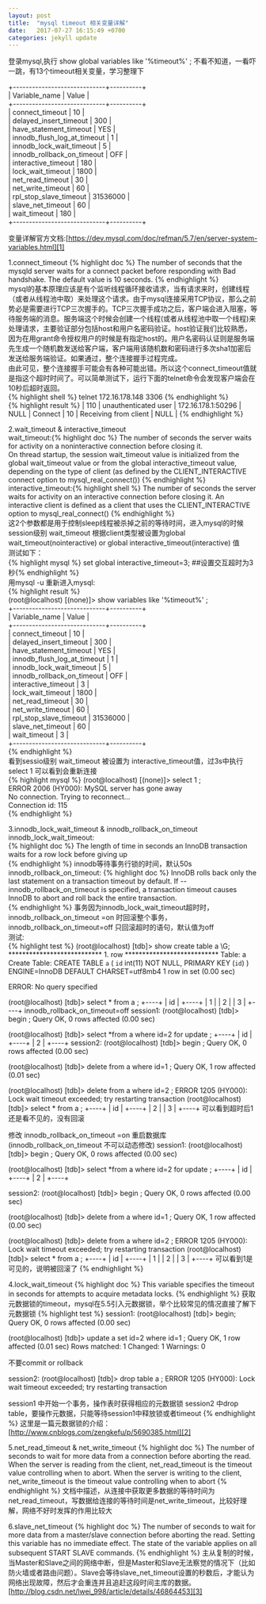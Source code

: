 ```yaml
---
layout: post
title:  "mysql timeout 相关变量详解"
date:   2017-07-27 16:15:49 +0700
categories: jekyll update
---
```

登录mysql,执行 show global variables like '%timeout%' ; 不看不知道，一看吓一跳，有13个timeout相关变量，学习整理下          

    
+-----------------------------+----------+      
| Variable_name               | Value    |     
+-----------------------------+----------+     
| connect_timeout             | 10       |    
| delayed_insert_timeout      | 300      |    
| have_statement_timeout      | YES      |    
| innodb_flush_log_at_timeout | 1        |    
| innodb_lock_wait_timeout    | 5        |     
| innodb_rollback_on_timeout  | OFF      |    
| interactive_timeout         | 180      |    
| lock_wait_timeout           | 1800     |     
| net_read_timeout            | 30       |    
| net_write_timeout           | 60       |    
| rpl_stop_slave_timeout      | 31536000 |     
| slave_net_timeout           | 60       |    
| wait_timeout                | 180      |         
+-----------------------------+----------+         
    
    
变量详解官方文档:[https://dev.mysql.com/doc/refman/5.7/en/server-system-variables.html][1] 
  
1.connect_timeout 
{% highlight doc %}
The number of seconds that the mysqld server waits for a connect packet before responding with Bad handshake. The default value is 10 seconds.
{% endhighlight %}    
mysql的基本原理应该是有个监听线程循环接收请求，当有请求来时，创建线程（或者从线程池中取）来处理这个请求。由于mysql连接采用TCP协议，那么之前势必是需要进行TCP三次握手的。TCP三次握手成功之后，客户端会进入阻塞，等待服务端的消息。服务端这个时候会创建一个线程(或者从线程池中取一个线程)来处理请求，主要验证部分包括host和用户名密码验证。host验证我们比较熟悉，因为在用grant命令授权用户的时候是有指定host的。用户名密码认证则是服务端先生成一个随机数发送给客户端，客户端用该随机数和密码进行多次sha1加密后发送给服务端验证。如果通过，整个连接握手过程完成。    
由此可见，整个连接握手可能会有各种可能出错。所以这个connect_timeout值就是指这个超时时间了。可以简单测试下，运行下面的telnet命令会发现客户端会在10秒后超时返回。   
{% highlight shell %}
telnet 172.16.178.148 3306 
{% endhighlight %}    
{% highlight result %}
| 110 | unauthenticated user | 172.16.178.1:50296 | NULL | Connect |   10 | Receiving from client | NULL             | 
{% endhighlight %}    

  
2.wait_timeout & interactive_timeout  
wait_timeout:{% highlight doc %}
The number of seconds the server waits for activity on a noninteractive connection before closing it.  
On thread startup, the session wait_timeout value is initialized from the global wait_timeout value or from the global interactive_timeout value, depending on the type of client (as defined by the CLIENT_INTERACTIVE connect option to mysql_real_connect())
{% endhighlight %}
interactive_timeout:{% highlight shell %} 
The number of seconds the server waits for activity on an interactive connection before closing it. An interactive client is defined as a client that uses the CLIENT_INTERACTIVE option to mysql_real_connect()
{% endhighlight %}  
这2个参数都是用于控制sleep线程被杀掉之前的等待时间，进入mysql的时候session级别 wait_timeout 根据client类型被设置为global wait_timeout(nointeractive) or global interactive_timeout(interactive) 值  
测试如下：  
{% highlight mysql %} set global interactive_timeout=3; ##设置交互超时为3秒{% endhighlight %}  
用mysql -u 重新进入mysql:  
{% highlight result %}  
(root@localhost) [(none)]> show variables like '%timeout%' ;  
+-----------------------------+----------+  
| Variable_name               | Value    |  
+-----------------------------+----------+  
| connect_timeout             | 10       |  
| delayed_insert_timeout      | 300      |  
| have_statement_timeout      | YES      |  
| innodb_flush_log_at_timeout | 1        |  
| innodb_lock_wait_timeout    | 5        |  
| innodb_rollback_on_timeout  | OFF      |  
| interactive_timeout         | 3        |  
| lock_wait_timeout           | 1800     |  
| net_read_timeout            | 30       |  
| net_write_timeout           | 60       |  
| rpl_stop_slave_timeout      | 31536000 |  
| slave_net_timeout           | 60       |  
| wait_timeout                | 3        |  
+-----------------------------+----------+  
{% endhighlight %}  
看到sessio级别 wait_timeout 被设置为 interactive_timeout值，过3s中执行 select 1 可以看到会重新连接  
{% highlight mysql %}
(root@localhost) [(none)]> select 1 ;   
ERROR 2006 (HY000): MySQL server has gone away  
No connection. Trying to reconnect...  
Connection id:    115  
{% endhighlight %}  

3.innodb_lock_wait_timeout & innodb_rollback_on_timeout  
innodb_lock_wait_timeout:  
{% highlight doc %}
The length of time in seconds an InnoDB transaction waits for a row lock before giving up  
{% endhighlight %}
innodb等待事务行锁的时间，默认50s  
innodb_rollback_on_timeout:
{% highlight doc %}
InnoDB rolls back only the last statement on a transaction timeout by default. If --innodb_rollback_on_timeout is specified, a transaction timeout causes InnoDB to abort and roll back the entire transaction.  
{% endhighlight %}
事务因为innodb_lock_wait_timeout超时时，innodb_rollback_on_timeout =on 时回滚整个事务，innodb_rollback_on_timeout=off 只回滚超时的语句，默认值为off  
测试:  
{% highlight test %}
(root@localhost) [tdb]> show create table a \G;
*************************** 1. row ***************************
       Table: a
Create Table: CREATE TABLE `a` (
  `id` int(11) NOT NULL,
  PRIMARY KEY (`id`)
) ENGINE=InnoDB DEFAULT CHARSET=utf8mb4
1 row in set (0.00 sec)

ERROR: 
No query specified

(root@localhost) [tdb]> select * from a ;
+----+
| id |
+----+
|  1 |
|  2 |
|  3 |
+----+
innodb_rollback_on_timeout=off
session1:
(root@localhost) [tdb]> begin ;
Query OK, 0 rows affected (0.00 sec)

(root@localhost) [tdb]> select *from a where id=2 for update ;
+----+
| id |
+----+
|  2 |
+----+
session2:
(root@localhost) [tdb]> begin ;
Query OK, 0 rows affected (0.00 sec)

(root@localhost) [tdb]> delete from a where id=1 ;
Query OK, 1 row affected (0.01 sec)

(root@localhost) [tdb]> delete from a where id=2 ;
ERROR 1205 (HY000): Lock wait timeout exceeded; try restarting transaction
(root@localhost) [tdb]> select * from a ;
+----+
| id |
+----+
|  2 |
|  3 |
+----+
可以看到超时后1还是看不见的，没有回滚

修改 innodb_rollback_on_timeout =on 重启数据库(innodb_rollback_on_timeout 不可以动态修改)
session1:
(root@localhost) [tdb]> begin ;
Query OK, 0 rows affected (0.00 sec)

(root@localhost) [tdb]> select *from a where id=2 for update ;
+----+
| id |
+----+
|  2 |
+----+

session2:
(root@localhost) [tdb]> begin ;
Query OK, 0 rows affected (0.00 sec)

(root@localhost) [tdb]> delete from a where id=1 ;
Query OK, 1 row affected (0.00 sec)

(root@localhost) [tdb]> delete from a where id=2 ;
ERROR 1205 (HY000): Lock wait timeout exceeded; try restarting transaction
(root@localhost) [tdb]> select * from a ;
+----+
| id |
+----+
|  1 |
|  2 |
|  3 |
+----+
可以看到1是可见的，说明被回滚了
{% endhighlight %}

4.lock_wait_timeout
{% highlight doc %}
This variable specifies the timeout in seconds for attempts to acquire metadata locks. 
{% endhighlight %}
获取元数据锁的timeout，mysql在5.5引入元数据锁，举个比较常见的情况直接了解下元数据锁
{% highlight test %}
session1:
(root@localhost) [tdb]> begin;
Query OK, 0 rows affected (0.00 sec)

(root@localhost) [tdb]> update a set id=2 where  id=1 ;
Query OK, 1 row affected (0.01 sec)
Rows matched: 1  Changed: 1  Warnings: 0

不要commit or rollback 

session2:
(root@localhost) [tdb]> drop table a ;
ERROR 1205 (HY000): Lock wait timeout exceeded; try restarting transaction

session1 中开始一个事务，操作表时获得相应的元数据锁
session2 中drop table，要操作元数据，只能等待session1中释放锁或者timeout
{% endhighlight %}
这里是一篇元数据锁的介绍：[http://www.cnblogs.com/zengkefu/p/5690385.html][2]

5.net_read_timeout & net_write_timeout
{% highlight doc %}
The number of seconds to wait for more data from a connection before aborting the read. When the server is reading from the client, net_read_timeout is the timeout value controlling when to abort. When the server is writing to the client, net_write_timeout is the timeout value controlling when to abort
{% endhighlight %}
文档中描述，从连接中获取更多数据的等待时间为net_read_timeout，写数据给连接的等待时间是net_write_timeout，比较好理解，网络不好时发挥的作用比较大

6.slave_net_timeout
{% highlight doc %}
The number of seconds to wait for more data from a master/slave connection before aborting the read. Setting this variable has no immediate effect. The state of the variable applies on all subsequent START SLAVE commands.
{% endhighlight %}
主从复制的时候， 当Master和Slave之间的网络中断，但是Master和Slave无法察觉的情况下（比如防火墙或者路由问题）。Slave会等待slave_net_timeout设置的秒数后，才能认为网络出现故障，然后才会重连并且追赶这段时间主库的数据。
[http://blog.csdn.net/lwei_998/article/details/46864453][3]


[1]: https://dev.mysql.com/doc/refman/5.7/en/server-system-variables.html
[2]: http://www.cnblogs.com/zengkefu/p/5690385.html
[3]: http://blog.csdn.net/lwei_998/article/details/46864453
